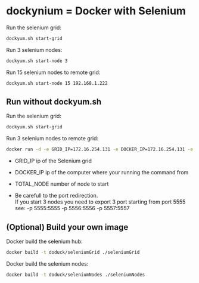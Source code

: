 dockynium = Docker with Selenium
=========


Run the selenium grid:
```bash
dockyum.sh start-grid 
```

Run 3 selenium nodes:
```bash
dockyum.sh start-node 3
```

Run 15 selenium nodes to remote grid:
```bash
dockyum.sh start-node 15 192.168.1.222
```


Run without dockyum.sh
---
Run the selenium grid:
```bash
dockyum.sh start-grid
```

Run 3 selenium nodes to remote grid:
```bash
docker run -d -e GRID_IP=172.16.254.131 -e DOCKER_IP=172.16.254.131 -e TOTAL_NODE=3  -p 2222:22 -p 5555:5555 -p 5556:5556 -p 5557:5557 doduck/seleniumNodes
```
* GRID_IP ip of the Selenium grid
* DOCKER_IP ip of the computer where your running the command from
* TOTAL_NODE number of node to start

* Be carefull to the port redirection.<br />
If you start 3 nodes you need to export 3 port starting from port 5555<br />
see: -p 5555:5555 -p 5556:5556 -p 5557:5557




(Optional) Build your own image
----
Docker build the selenium hub:
```bash
docker build -t doduck/seleniumGrid ./seleniumGrid
```

Docker build the selenium nodes:
```bash
docker build -t doduck/seleniumNodes ./seleniumNodes
```
